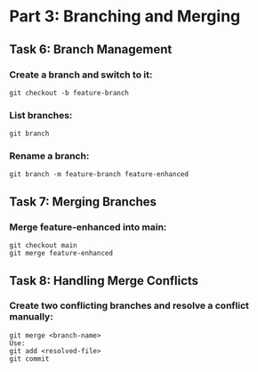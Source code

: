 # Part 3: Branching and Merging
## Task 6: Branch Management
### Create a branch and switch to it:
```
git checkout -b feature-branch
```
### List branches:
```
git branch
```
### Rename a branch:
```
git branch -m feature-branch feature-enhanced
```
## Task 7: Merging Branches
### Merge feature-enhanced into main:
```
git checkout main
git merge feature-enhanced
```
## Task 8: Handling Merge Conflicts
### Create two conflicting branches and resolve a conflict manually:
```
git merge <branch-name>
Use:
git add <resolved-file>
git commit
```